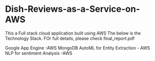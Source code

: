 # Dish-Reviews-as-a-Service-on-AWS

This a Full stack cloud application built using AWS The below is the Technology Stack. FOr full details, please check final_report.pdf

Google App Engine -AWS
MongoDB
AutoML for Entity Extraction - AWS
NLP for sentiment Analysis -AWS
